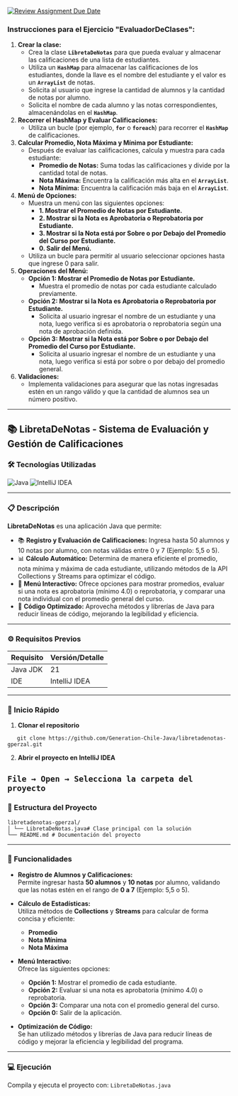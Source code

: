 [![Review Assignment Due Date](https://classroom.github.com/assets/deadline-readme-button-22041afd0340ce965d47ae6ef1cefeee28c7c493a6346c4f15d667ab976d596c.svg)](https://classroom.github.com/a/V5qV5exL)
### **Instrucciones para el Ejercicio "EvaluadorDeClases":**

1. **Crear la clase:**
    - Crea la clase **`LibretaDeNotas`** para que pueda evaluar y almacenar las calificaciones de una lista de estudiantes.
    - Utiliza un **`HashMap`** para almacenar las calificaciones de los estudiantes, donde la llave es el nombre del estudiante y el valor es un **`ArrayList`** de notas.
    - Solicita al usuario que ingrese la cantidad de alumnos y la cantidad de notas por alumno.
    - Solicita el nombre de cada alumno y las notas correspondientes, almacenándolas en el **`HashMap`**.
2. **Recorrer el HashMap y Evaluar Calificaciones:**
    - Utiliza un bucle (por ejemplo, **`for`** o **`foreach`**) para recorrer el **`HashMap`** de calificaciones.
3. **Calcular Promedio, Nota Máxima y Mínima por Estudiante:**
    - Después de evaluar las calificaciones, calcula y muestra para cada estudiante:
        - **Promedio de Notas:** Suma todas las calificaciones y divide por la cantidad total de notas.
        - **Nota Máxima:** Encuentra la calificación más alta en el **`ArrayList`**.
        - **Nota Mínima:** Encuentra la calificación más baja en el **`ArrayList`**.
4. **Menú de Opciones:**
    - Muestra un menú con las siguientes opciones:
        - **1. Mostrar el Promedio de Notas por Estudiante.**
        - **2. Mostrar si la Nota es Aprobatoria o Reprobatoria por Estudiante.**
        - **3. Mostrar si la Nota está por Sobre o por Debajo del Promedio del Curso por Estudiante.**
        - **0. Salir del Menú.**
    - Utiliza un bucle para permitir al usuario seleccionar opciones hasta que ingrese 0 para salir.
5. **Operaciones del Menú:**
    - **Opción 1: Mostrar el Promedio de Notas por Estudiante.**
        - Muestra el promedio de notas por cada estudiante calculado previamente.
    - **Opción 2: Mostrar si la Nota es Aprobatoria o Reprobatoria por Estudiante.**
        - Solicita al usuario ingresar el nombre de un estudiante y una nota, luego verifica si es aprobatoria o reprobatoria según una nota de aprobación definida.
    - **Opción 3: Mostrar si la Nota está por Sobre o por Debajo del Promedio del Curso por Estudiante.**
        - Solicita al usuario ingresar el nombre de un estudiante y una nota, luego verifica si está por sobre o por debajo del promedio general.
6. **Validaciones:**
    - Implementa validaciones para asegurar que las notas ingresadas estén en un rango válido y que la cantidad de alumnos sea un número positivo.

---
## 📚 LibretaDeNotas - Sistema de Evaluación y Gestión de Calificaciones

### 🛠️ Tecnologías Utilizadas

![Java](https://img.shields.io/badge/Java-ED8B00?style=for-the-badge&logo=java&logoColor=white)
![IntelliJ IDEA](https://img.shields.io/badge/IntelliJIDEA-000000.svg?style=for-the-badge&logo=intellij-idea&logoColor=white)

---
### 📋 Descripción

**LibretaDeNotas** es una aplicación Java que permite:
* 📚 **Registro y Evaluación de Calificaciones:** Ingresa hasta 50 alumnos y 10 notas por alumno, con notas válidas entre 0 y 7 (Ejemplo: 5,5 o 5).
* 📊 **Cálculo Automático:** Determina de manera eficiente el promedio, nota mínima y máxima de cada estudiante, utilizando métodos de la API Collections y Streams para optimizar el código.
* 🔄 **Menú Interactivo:** Ofrece opciones para mostrar promedios, evaluar si una nota es aprobatoria (mínimo 4.0) o reprobatoria, y comparar una nota individual con el promedio general del curso.
* 🚀 **Código Optimizado:** Aprovecha métodos y librerías de Java para reducir líneas de código, mejorando la legibilidad y eficiencia.

---
### ⚙️ Requisitos Previos

| Requisito      | Versión/Detalle           |
|----------------|---------------------------|
| Java JDK       | 21                        |
| IDE            | IntelliJ IDEA             |

---
### 🚀 Inicio Rápido

1. **Clonar el repositorio**

```
   git clone https://github.com/Generation-Chile-Java/libretadenotas-gperzal.git
```

2. **Abrir el proyecto en IntelliJ IDEA**

``
   File → Open → Selecciona la carpeta del proyecto
``
---
### 📁 Estructura del Proyecto
```
libretadenotas-gperzal/
│ └── LibretaDeNotas.java# Clase principal con la solución 
└── README.md # Documentación del proyecto
```
---
### 🔄 Funcionalidades

- **Registro de Alumnos y Calificaciones:**  
  Permite ingresar hasta **50 alumnos** y **10 notas** por alumno, validando que las notas estén en el rango de **0 a 7** (Ejemplo: 5,5 o 5).

- **Cálculo de Estadísticas:**  
  Utiliza métodos de **Collections** y **Streams** para calcular de forma concisa y eficiente:
   - **Promedio**
   - **Nota Mínima**
   - **Nota Máxima**

- **Menú Interactivo:**  
  Ofrece las siguientes opciones:
   - **Opción 1:** Mostrar el promedio de cada estudiante.
   - **Opción 2:** Evaluar si una nota es aprobatoria (mínimo 4.0) o reprobatoria.
   - **Opción 3:** Comparar una nota con el promedio general del curso.
   - **Opción 0:** Salir de la aplicación.

- **Optimización de Código:**  
  Se han utilizado métodos y librerías de Java para reducir líneas de código y mejorar la eficiencia y legibilidad del programa.

---
### 💻 Ejecución

Compila y ejecuta el proyecto con:
``
LibretaDeNotas.java 
``
